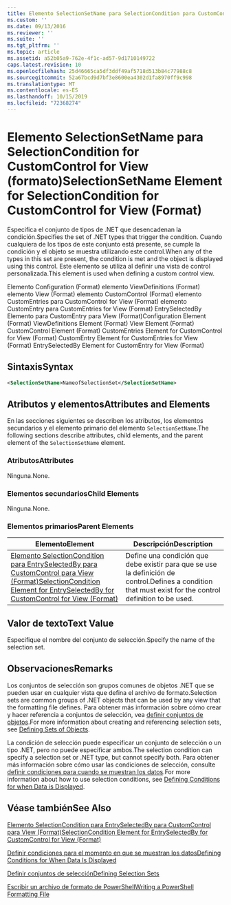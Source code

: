 ```yaml
---
title: Elemento SelectionSetName para SelectionCondition para CustomControl para View (Format) | Microsoft Docs
ms.custom: ''
ms.date: 09/13/2016
ms.reviewer: ''
ms.suite: ''
ms.tgt_pltfrm: ''
ms.topic: article
ms.assetid: a52b05a9-762e-4f1c-ad57-9d1710149722
caps.latest.revision: 10
ms.openlocfilehash: 25d46665ca5df3ddf49af5718d513b84c77988c8
ms.sourcegitcommit: 52a67bcd9d7bf3e8600ea4302d1fa8970ff9c998
ms.translationtype: MT
ms.contentlocale: es-ES
ms.lasthandoff: 10/15/2019
ms.locfileid: "72368274"
---
```

# <a name="selectionsetname-element-for-selectioncondition-for-customcontrol-for-view-format"></a><span data-ttu-id="5f193-102">Elemento SelectionSetName para SelectionCondition for CustomControl for View (formato)</span><span class="sxs-lookup"><span data-stu-id="5f193-102">SelectionSetName Element for SelectionCondition for CustomControl for View (Format)</span></span>

<span data-ttu-id="5f193-103">Especifica el conjunto de tipos de .NET que desencadenan la condición.</span><span class="sxs-lookup"><span data-stu-id="5f193-103">Specifies the set of .NET types that trigger the condition.</span></span> <span data-ttu-id="5f193-104">Cuando cualquiera de los tipos de este conjunto está presente, se cumple la condición y el objeto se muestra utilizando este control.</span><span class="sxs-lookup"><span data-stu-id="5f193-104">When any of the types in this set are present, the condition is met and the object is displayed using this control.</span></span> <span data-ttu-id="5f193-105">Este elemento se utiliza al definir una vista de control personalizada.</span><span class="sxs-lookup"><span data-stu-id="5f193-105">This element is used when defining a custom control view.</span></span>

<span data-ttu-id="5f193-106">Elemento Configuration (Format) elemento ViewDefinitions (Format) elemento View (Format) elemento CustomControl (Format) elemento CustomEntries para CustomControl for View (Format) elemento CustomEntry para CustomEntries for View (Format) EntrySelectedBy Elemento para CustomEntry para View (Format)</span><span class="sxs-lookup"><span data-stu-id="5f193-106">Configuration Element (Format) ViewDefinitions Element (Format) View Element (Format) CustomControl Element (Format) CustomEntries Element for CustomControl for View (Format) CustomEntry Element for CustomEntries for View (Format) EntrySelectedBy Element for CustomEntry for View (Format)</span></span>

## <a name="syntax"></a><span data-ttu-id="5f193-107">Sintaxis</span><span class="sxs-lookup"><span data-stu-id="5f193-107">Syntax</span></span>

```xml
<SelectionSetName>NameofSelectionSet</SelectionSetName>
```

## <a name="attributes-and-elements"></a><span data-ttu-id="5f193-108">Atributos y elementos</span><span class="sxs-lookup"><span data-stu-id="5f193-108">Attributes and Elements</span></span>

<span data-ttu-id="5f193-109">En las secciones siguientes se describen los atributos, los elementos secundarios y el elemento primario del elemento `SelectionSetName`.</span><span class="sxs-lookup"><span data-stu-id="5f193-109">The following sections describe attributes, child elements, and the parent element of the `SelectionSetName` element.</span></span>

### <a name="attributes"></a><span data-ttu-id="5f193-110">Atributos</span><span class="sxs-lookup"><span data-stu-id="5f193-110">Attributes</span></span>

<span data-ttu-id="5f193-111">Ninguna.</span><span class="sxs-lookup"><span data-stu-id="5f193-111">None.</span></span>

### <a name="child-elements"></a><span data-ttu-id="5f193-112">Elementos secundarios</span><span class="sxs-lookup"><span data-stu-id="5f193-112">Child Elements</span></span>

<span data-ttu-id="5f193-113">Ninguna.</span><span class="sxs-lookup"><span data-stu-id="5f193-113">None.</span></span>

### <a name="parent-elements"></a><span data-ttu-id="5f193-114">Elementos primarios</span><span class="sxs-lookup"><span data-stu-id="5f193-114">Parent Elements</span></span>

|<span data-ttu-id="5f193-115">Elemento</span><span class="sxs-lookup"><span data-stu-id="5f193-115">Element</span></span>|<span data-ttu-id="5f193-116">Descripción</span><span class="sxs-lookup"><span data-stu-id="5f193-116">Description</span></span>|
|-------------|-----------------|
|[<span data-ttu-id="5f193-117">Elemento SelectionCondition para EntrySelectedBy para CustomControl para View (Format)</span><span class="sxs-lookup"><span data-stu-id="5f193-117">SelectionCondition Element for EntrySelectedBy for CustomControl for View (Format)</span></span>](./selectioncondition-element-for-entryselectedby-for-customcontrol-format.md)|<span data-ttu-id="5f193-118">Define una condición que debe existir para que se use la definición de control.</span><span class="sxs-lookup"><span data-stu-id="5f193-118">Defines a condition that must exist for the control definition to be used.</span></span>|

## <a name="text-value"></a><span data-ttu-id="5f193-119">Valor de texto</span><span class="sxs-lookup"><span data-stu-id="5f193-119">Text Value</span></span>

<span data-ttu-id="5f193-120">Especifique el nombre del conjunto de selección.</span><span class="sxs-lookup"><span data-stu-id="5f193-120">Specify the name of the selection set.</span></span>

## <a name="remarks"></a><span data-ttu-id="5f193-121">Observaciones</span><span class="sxs-lookup"><span data-stu-id="5f193-121">Remarks</span></span>

<span data-ttu-id="5f193-122">Los conjuntos de selección son grupos comunes de objetos .NET que se pueden usar en cualquier vista que defina el archivo de formato.</span><span class="sxs-lookup"><span data-stu-id="5f193-122">Selection sets are common groups of .NET objects that can be used by any view that the formatting file defines.</span></span> <span data-ttu-id="5f193-123">Para obtener más información sobre cómo crear y hacer referencia a conjuntos de selección, vea [definir conjuntos de objetos](./defining-selection-sets.md).</span><span class="sxs-lookup"><span data-stu-id="5f193-123">For more information about creating and referencing selection sets, see [Defining Sets of Objects](./defining-selection-sets.md).</span></span>

<span data-ttu-id="5f193-124">La condición de selección puede especificar un conjunto de selección o un tipo .NET, pero no puede especificar ambos.</span><span class="sxs-lookup"><span data-stu-id="5f193-124">The selection condition can specify a selection set or .NET type, but cannot specify both.</span></span> <span data-ttu-id="5f193-125">Para obtener más información sobre cómo usar las condiciones de selección, consulte [definir condiciones para cuando se muestran los datos](./defining-conditions-for-displaying-data.md).</span><span class="sxs-lookup"><span data-stu-id="5f193-125">For more information about how to use selection conditions, see [Defining Conditions for when Data is Displayed](./defining-conditions-for-displaying-data.md).</span></span>

## <a name="see-also"></a><span data-ttu-id="5f193-126">Véase también</span><span class="sxs-lookup"><span data-stu-id="5f193-126">See Also</span></span>

[<span data-ttu-id="5f193-127">Elemento SelectionCondition para EntrySelectedBy para CustomControl para View (Format)</span><span class="sxs-lookup"><span data-stu-id="5f193-127">SelectionCondition Element for EntrySelectedBy for CustomControl for View (Format)</span></span>](./selectioncondition-element-for-entryselectedby-for-customcontrol-format.md)

[<span data-ttu-id="5f193-128">Definir condiciones para el momento en que se muestran los datos</span><span class="sxs-lookup"><span data-stu-id="5f193-128">Defining Conditions for When Data Is Displayed</span></span>](./defining-conditions-for-displaying-data.md)

[<span data-ttu-id="5f193-129">Definir conjuntos de selección</span><span class="sxs-lookup"><span data-stu-id="5f193-129">Defining Selection Sets</span></span>](./defining-selection-sets.md)

[<span data-ttu-id="5f193-130">Escribir un archivo de formato de PowerShell</span><span class="sxs-lookup"><span data-stu-id="5f193-130">Writing a PowerShell Formatting File</span></span>](./writing-a-powershell-formatting-file.md)
